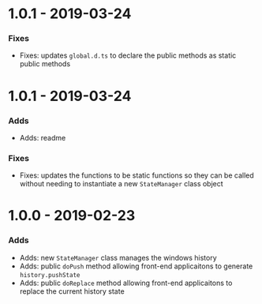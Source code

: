 # 1.0.1 - 2019-03-24

### Fixes

- Fixes: updates `global.d.ts` to declare the public methods as static public methods

# 1.0.1 - 2019-03-24

### Adds

- Adds: readme

### Fixes

- Fixes: updates the functions to be static functions so they can be called without needing to instantiate a new `StateManager` class object

# 1.0.0 - 2019-02-23

### Adds

- Adds: new `StateManager` class manages the windows history
- Adds: public `doPush` method allowing front-end applicaitons to generate `history.pushState`
- Adds: public `doReplace` method allowing front-end applicaitons to replace the current history state